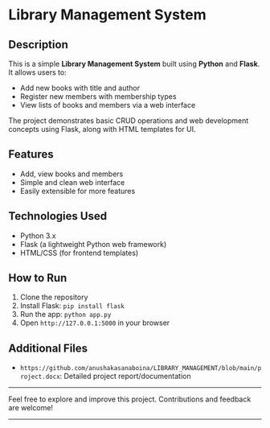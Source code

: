 # Library Management System

## Description

This is a simple **Library Management System** built using **Python** and **Flask**. It allows users to:

- Add new books with title and author
- Register new members with membership types
- View lists of books and members via a web interface

The project demonstrates basic CRUD operations and web development concepts using Flask, along with HTML templates for UI.

## Features

- Add, view books and members
- Simple and clean web interface
- Easily extensible for more features

## Technologies Used

- Python 3.x
- Flask (a lightweight Python web framework)
- HTML/CSS (for frontend templates)

## How to Run

1. Clone the repository  
2. Install Flask: `pip install flask`  
3. Run the app: `python app.py`  
4. Open `http://127.0.0.1:5000` in your browser

## Additional Files

- `https://github.com/anushakasanaboina/LIBRARY_MANAGEMENT/blob/main/project.docx`: Detailed project report/documentation

---

Feel free to explore and improve this project. Contributions and feedback are welcome!

---

